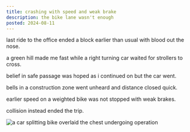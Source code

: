 ```yaml
---
title: crashing with speed and weak brake
description: the bike lane wasn't enough
posted: 2024-08-11
---
```


last ride to the office ended a block earlier than usual with blood out the
nose.

a green hill made me fast while a right turning car waited for strollers to
cross.

belief in safe passage was hoped as i continued on but the car went.

bells in a construction zone went unheard and distance closed quick.

earlier speed on a weighted bike was not stopped with weak brakes.

collision instead ended the trip.

![a car splitting bike overlaid the chest undergoing operation](/blog/note/a186e538/bike.png "it left a scratch")
